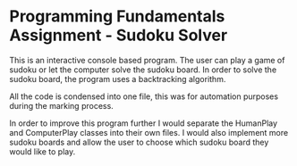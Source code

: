 # Programming Fundamentals Assignment - Sudoku Solver

This is an interactive console based program. The user can play a game of sudoku or let the computer solve the sudoku board. 
In order to solve the sudoku board, the program uses a backtracking algorithm. 


All the code is condensed into one file, this was for automation purposes during the marking process. 


In order to improve this program further I would separate the HumanPlay and ComputerPlay classes into their own files. I would also implement more sudoku boards and allow the user to choose which sudoku board they would like to play.
